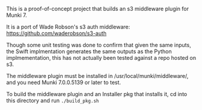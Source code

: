 This is a proof-of-concept project that builds an s3 middleware plugin for Munki 7.

It is a port of Wade Robson's s3 auth middleware:
https://github.com/waderobson/s3-auth

Though some unit testing was done to confirm that given the same inputs, the Swift implmentation generates the same outputs as the Python implmementation, this has not actually been tested against a repo hosted on s3.

The middleware plugin must be installed in /usr/local/munki/middleware/, and you need Munki 7.0.0.5139 or later to test.

To build the middleware plugin and an Installer pkg that installs it, cd into this directory and run `./build_pkg.sh`